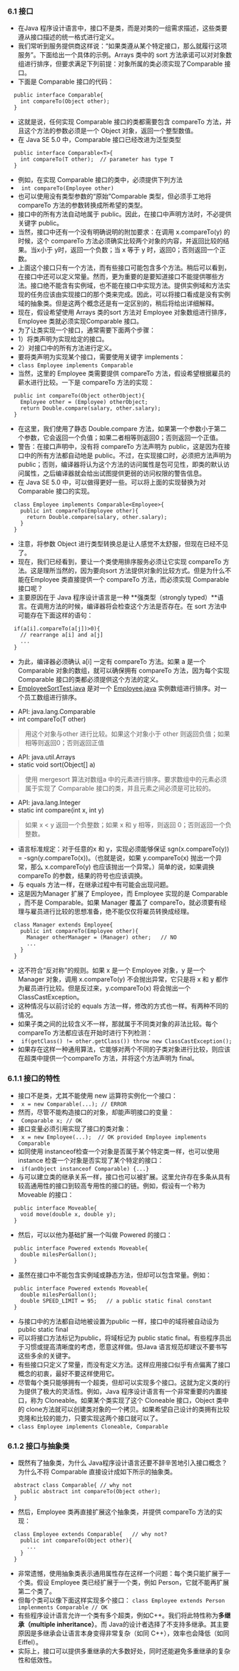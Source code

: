 ### 6.1 接口
- 在Java 程序设计语言中，接口不是类，而是对类的一组需求描述，这些类要遵从接口描述的统一格式进行定义。
- 我们常听到服务提供商这样说：“如果类遵从某个特定接口，那么就履行这项服务”。下面给出一个具体的示例。Arrays 类中的 sort 方法承诺可以对对象数组进行排序，但要求满足下列前提：对象所属的类必须实现了Comparable 接口。
- 下面是 Comparable 接口的代码：
```
  public interface Comparable{
    int compareTo(Object other);
  }
```
- 这就是说，任何实现 Comparable 接口的类都需要包含 compareTo 方法，并且这个方法的参数必须是一个 Object 对象，返回一个整型数值。
- 在 Java SE 5.0 中，Comparable 接口已经改进为泛型类型
```
  public interface Comparable<T>{
    int compareTo(T other);  // parameter has type T
  }
```
- 例如，在实现 Comparable<Employee> 接口的类中，必须提供下列方法
- ` int compareTo(Employee other)`
- 也可以使用没有类型参数的“原始”Comparable 类型，但必须手工地将 compareTo 方法的参数转换成所希望的类型。
- 接口中的所有方法自动地属于 public。因此，在接口中声明方法时，不必提供关键字 public。
- 当然，接口中还有一个没有明确说明的附加要求：在调用 x.compareTo(y) 的时候，这个 compareTo 方法必须确实比较两个对象的内容，并返回比较的结果。当x小于 y时，返回一个负数；当 x 等于 y 时，返回0；否则返回一个正数。
- 上面这个接口只有一个方法，而有些接口可能包含多个方法。稍后可以看到，在接口中还可以定义常量。然而，更为重要的是要知道接口不能提供哪些方法。接口绝不能含有实例域，也不能在接口中实现方法。提供实例域和方法实现的任务应该由实现接口的那个类来完成。因此，可以将接口看成是没有实例域的抽象类。但是这两个概念还是有一定区别的，稍后将给出详细解释。
- 现在，假设希望使用 Arrays 类的sort 方法对 Employee 对象数组进行排序，Employee 类就必须实现Comparable 接口。
- 为了让类实现一个接口，通常需要下面两个步骤：
- 1）将类声明为实现给定的接口。
- 2）对接口中的所有方法进行定义。
- 要将类声明为实现某个接口，需要使用关键字 implements：
- ` class Employee implements Comparable `
- 当然，这里的 Employee 类需要提供 compareTo 方法，假设希望根据雇员的薪水进行比较。一下是 compareTo 方法的实现：
```
  public int compareTo(Object otherObject){
    Employee other = (Employee) otherObject;
    return Double.compare(salary, other.salary);
  }
```
- 在这里，我们使用了静态 Double.compare 方法，如果第一个参数小于第二个参数，它会返回一个负值；如果二者相等则返回0；否则返回一个正值。
- 警告：在接口声明中，没有将 compareTo 方法声明为 public，这是因为在接口中的所有方法都自动地是 public。不过，在实现接口时，必须把方法声明为public；否则，编译器将认为这个方法的访问属性是包可见性，即类的默认访问属性，之后编译器就会给出试图提供更弱的访问权限的警告信息。
- 在 Java SE 5.0 中，可以做得更好一些。可以将上面的实现替换为对 Comparable<Employee> 接口的实现。
```
  class Employee implements Comparable<Employee>{
    public int compareTo(Employee other){
      return Double.compare(salary, other.salary);
    }
  }
```
- 注意，将参数 Object 进行类型转换总是让人感觉不太舒服，但现在已经不见了。
- 现在，我们已经看到，要让一个类使用排序服务必须让它实现 compareTo 方法。这是理所当然的，因为要向sort 方法提供对象的比较方式。但是为什么不能在Employee 类直接提供一个 compareTo 方法，而必须实现 Comparable 接口呢？
- 主要原因在于 Java 程序设计语言是一种 **强类型（strongly typed）**语言。在调用方法的时候，编译器将会检查这个方法是否存在。在 sort 方法中可能存在下面这样的语句：
```
  if(a[i].compareTo(a[j])>0){
    // rearrange a[i] and a[j]
    ... 
  }
```
- 为此，编译器必须确认 a[i] 一定有 compareTo 方法。如果 a 是一个 Comparable 对象的数组，就可以确保拥有 compareTo 方法，因为每个实现 Comparable 接口的类都必须提供这个方法的定义。
- [EmployeeSortTest.java](https://github.com/Alex5Moon/notebooks/blob/master/CoreJavaVolume-I/v1ch06/interfaces/EmployeeSortTest.java) 是对一个 [Employee.java](https://github.com/Alex5Moon/notebooks/blob/master/CoreJavaVolume-I/v1ch06/interfaces/Employee.java) 实例数组进行排序。对一个员工数组进行排序。
>
- API: java.lang.Comparable<T>
- int compareTo(T other)
> 用这个对象与other 进行比较。如果这个对象小于 other 则返回负值；如果相等则返回0；否则返回正值
- API: java.util.Arrays
- static void sort(Object[] a)
> 使用 mergesort 算法对数组a 中的元素进行排序。要求数组中的元素必须属于实现了 Comparable 接口的类，并且元素之间必须是可比较的。
- API: java.lang.Integer
- static int compare(int x, int y)
> 如果 x < y 返回一个负整数；如果 x 和 y 相等，则返回 0；否则返回一个负整数。
- 语言标准规定：对于任意的x 和 y，实现必须能够保证 sgn(x.compareTo(y)) = -sgn(y.compareTo(x))。（也就是说，如果 y.compareTo(x) 抛出一个异常，那么 x.compareTo(y) 也应该抛出一个异常。）简单的说，如果调换 compareTo 的参数，结果的符号也应该调换。
- 与 equals 方法一样，在继承过程中有可能会出现问题。           
- 这是因为Manager 扩展了 Employee，而 Employee 实现的是 Comparable<Employee> ，而不是 Comparable<Manager>。如果 Manager 覆盖了 compareTo，就必须要有经理与雇员进行比较的思想准备，绝不能仅仅将雇员转换成经理。
```
  class Manager extends Employee{
    public int compareTo(Employee other){
      Manager otherManager = (Manager) other;   // NO
      ...
    }
  }
```
- 这不符合“反对称”的规则。如果 x 是一个 Employee 对象，y 是一个 Manager 对象，调用 x.compareTo(y) 不会抛出异常，它只是将 x 和 y 都作为雇员进行比较。但是反过来，y.compareTo(x) 将会抛出一个 ClassCastException。
- 这种情况与以前讨论的 equals 方法一样，修改的方式也一样。有两种不同的情况。
- 如果子类之间的比较含义不一样，那就属于不同类对象的非法比较。每个 compareTo 方法都应该在开始时进行下列检测：
- ` if(getClass() != other.getClass()) throw new ClassCastException();`
- 如果存在这样一种通用算法，它能够对两个不同的子类对象进行比较，则应该在超类中提供一个compareTo 方法，并将这个方法声明为 final。
> 
### 6.1.1 接口的特性
- 接口不是类，尤其不能使用 new 运算符实例化一个接口：
- ` x = new Comparable(...); // ERROR`
- 然而，尽管不能构造接口的对象，却能声明接口的变量：
- ` Comparable x; // OK`
- 接口变量必须引用实现了接口的类对象：
- ` x = new Employee(...);  // OK provided Employee implements Comparable`
- 如同使用 instanceof检查一个对象是否属于某个特定类一样，也可以使用instance 检查一个对象是否实现了某个特定的接口：
- ` if(anObject instanceof Comparable) {...}`
- 与可以建立类的继承关系一样，接口也可以被扩展。这里允许存在多条从具有较高通用性的接口到较高专用性的接口的链。例如，假设有一个称为 Moveable 的接口：
```
  public interface Moveable{
    void move(double x, double y);
  }
```
- 然后，可以以他为基础扩展一个叫做 Powered 的接口：
```
  public interface Powered extends Moveable{
    double milesPerGallon();
  }
```
- 虽然在接口中不能包含实例域或静态方法，但却可以包含常量。例如：
```
  public interface Powered extends Moveable{
    double milesPerGallon();
    double SPEED_LIMIT = 95;   // a public static final constant
  }
```
- 与接口中的方法都自动地被设置为public 一样，接口中的域将被自动设为 public static final
- 可以将接口方法标记为public，将域标记为 public static final。有些程序员出于习惯或提高清晰度的考虑，愿意这样做。但Java 语言规范却建议不要书写这些多余的关键字。
- 有些接口只定义了常量，而没有定义方法。这样应用接口似乎有点偏离了接口概念的初衷，最好不要这样使用它。
- 尽管每个类只能够拥有一个超类，但却可以实现多个接口。这就为定义类的行为提供了极大的灵活性。例如，Java 程序设计语言有一个非常重要的内置接口，称为 Cloneable。如果某个类实现了这个 Cloneable 接口，Object 类中的 clone方法就可以创建类对象的一个拷贝。如果希望自己设计的类拥有比较克隆和比较的能力，只要实现这两个接口就可以了。
- ` class Employee implements Cloneable, Comparable `
>   
### 6.1.2 接口与抽象类
- 既然有了抽象类，为什么 Java程序设计语言还要不辞辛苦地引入接口概念？为什么不将 Comparable 直接设计成如下所示的抽象类。
```
  abstract class Comparable{ // why not
    public abstract int compareTo(Object other);
  }
```
- 然后，Employee 类再直接扩展这个抽象类，并提供 compareTo 方法的实现：
```
  class Employee extends Comparable{   // why not?
    public int compareTo(Object other){
      ...
    }
  }
```
- 非常遗憾，使用抽象类表示通用属性存在这样一个问题：每个类只能扩展于一个类。假设 Employee 类已经扩展于一个类，例如 Person，它就不能再扩展第二个类了。
- 但每个类可以像下面这样实现多个接口：
` class Employee extends Person implenments Comparable // OK `
- 有些程序设计语言允许一个类有多个超类，例如C++。我们将此特性称为**多继承（multiple inheritance）**。而 Java的设计者选择了不支持多继承。其主要原因是多继承会让语言本身变得非常复杂（如同 C++），效率也会降低（如同 Eiffel）。
- 实际上，接口可以提供多重继承的大多数好处，同时还能避免多重继承的复杂性和低效性。
  
  
